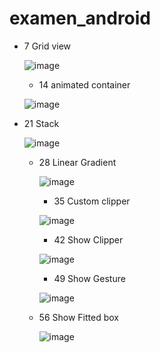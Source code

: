 # examen_android

- 7 Grid view
  
  ![image](https://github.com/user-attachments/assets/7d25e3ca-9de9-49a4-aa54-d79865b5e7ef)
  
  - 14 animated container
    
   ![image](https://github.com/user-attachments/assets/72f1e128-2feb-414e-89d3-220a6d9e8c04)

- 21 Stack
  
  ![image](https://github.com/user-attachments/assets/85b9fa49-d2c1-47ec-ae11-6829345036ca)
  
  - 28 Linear Gradient
    
    ![image](https://github.com/user-attachments/assets/877fc33f-c666-48ea-903e-27422a89ea1a)
    
    - 35 Custom clipper
      
    ![image](https://github.com/user-attachments/assets/00c2e96e-61f6-4a67-bbac-edf25d4f3c75)

    - 42 Show Clipper
      
    ![image](https://github.com/user-attachments/assets/a5ba974e-0aff-4b11-81ae-11e0330a2b98)

    - 49 Show Gesture
      
    ![image](https://github.com/user-attachments/assets/821a8a34-7a47-4a5f-bbe5-1b11145033d0)

  - 56 Show Fitted box
    
    ![image](https://github.com/user-attachments/assets/220313e9-6dd7-4506-b8e1-3ce4ccf9f931)





 
